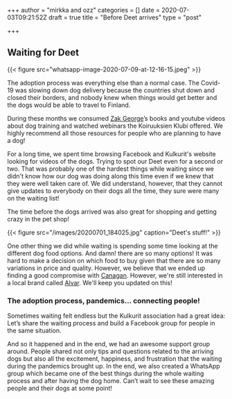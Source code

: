 +++
author = "mirkka and ozz"
categories = []
date = 2020-07-03T09:21:52Z
draft = true
title = "Before Deet arrives"
type = "post"

+++
## Waiting for Deet

{{< figure src="whatsapp-image-2020-07-09-at-12-16-15.jpeg" >}}

The adoption process was everything else than a normal case. The Covid-19 was slowing down dog delivery because the countries shut down and closed their borders, and nobody knew when things would get better and the dogs would be able to travel to Finland.

During these months we consumed [Zak George](https://www.dogtrainingrevolution.com "Zak George")’s books and youtube videos about dog training and watched webinars the Koiruuksien Klubi offered. We highly recommend all those resources for people who are planning to have a dog!

For a long time, we spent time browsing Facebook and Kulkurit's website looking for videos of the dogs. Trying to spot our Deet even for a second or two. That was probably one of the hardest things while waiting since we didn't know how our dog was doing along this time even if we knew that they were well taken care of. We did understand, however, that they cannot give updates to everybody on their dogs all the time, they sure were many on the waiting list!

The time before the dogs arrived was also great for shopping and getting crazy in the pet shop!

{{< figure src="/images/20200701_184025.jpg" caption="Deet's stuff!" >}}

One other thing we did while waiting is spending some time looking at the different dog food options. And damn! there are so many options! It was hard to make a decision on which food to buy given that there are so many variations in price and quality. However, we believe that we ended up finding a good compromise with [Canagan](https://www.canagan.co.uk "Canagan"). However, we're still interested in a local brand called [Alvar](https://alvarpet.com/en/ "Alvar"). We'll keep you updated on this!

### The adoption process, pandemics… connecting people!

Sometimes waiting felt endless but the Kulkurit association had a great idea: Let’s share the waiting process and build a Facebook group for people in the same situation.

And so it happened and in the end, we had an awesome support group around. People shared not only tips and questions related to the arriving dogs but also all the excitement, happiness, and frustration that the waiting during the pandemics brought up. In the end, we also created a WhatsApp group which became one of the best things during the whole waiting process and after having the dog home. Can’t wait to see these amazing people and their dogs at some point!
